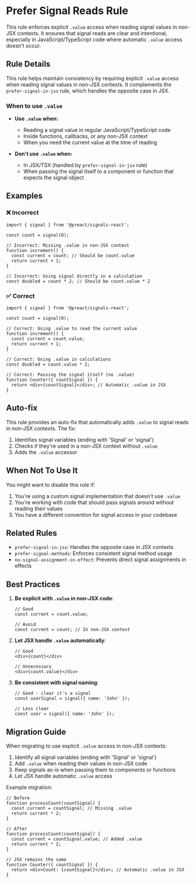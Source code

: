 # Prefer Signal Reads Rule

This rule enforces explicit `.value` access when reading signal values in non-JSX contexts. It ensures that signal reads are clear and intentional, especially in JavaScript/TypeScript code where automatic `.value` access doesn't occur.

## Rule Details

This rule helps maintain consistency by requiring explicit `.value` access when reading signal values in non-JSX contexts. It complements the `prefer-signal-in-jsx` rule, which handles the opposite case in JSX.

### When to use `.value`

- **Use `.value` when:**
  - Reading a signal value in regular JavaScript/TypeScript code
  - Inside functions, callbacks, or any non-JSX context
  - When you need the current value at the time of reading

- **Don't use `.value` when:**
  - In JSX/TSX (handled by `prefer-signal-in-jsx` rule)
  - When passing the signal itself to a component or function that expects the signal object

## Examples

### ❌ Incorrect

```tsx
import { signal } from '@preact/signals-react';

const count = signal(0);

// Incorrect: Missing .value in non-JSX context
function increment() {
  const current = count; // Should be count.value
  return current + 1;
}

// Incorrect: Using signal directly in a calculation
const doubled = count * 2; // Should be count.value * 2
```

### ✅ Correct

```tsx
import { signal } from '@preact/signals-react';

const count = signal(0);

// Correct: Using .value to read the current value
function increment() {
  const current = count.value;
  return current + 1;
}

// Correct: Using .value in calculations
const doubled = count.value * 2;

// Correct: Passing the signal itself (no .value)
function Counter({ countSignal }) {
  return <div>{countSignal}</div>; // Automatic .value in JSX
}
```

## Auto-fix

This rule provides an auto-fix that automatically adds `.value` to signal reads in non-JSX contexts. The fix:

1. Identifies signal variables (ending with 'Signal' or 'signal')
2. Checks if they're used in a non-JSX context without `.value`
3. Adds the `.value` accessor

## When Not To Use It

You might want to disable this rule if:

1. You're using a custom signal implementation that doesn't use `.value`
2. You're working with code that should pass signals around without reading their values
3. You have a different convention for signal access in your codebase

## Related Rules

- `prefer-signal-in-jsx`: Handles the opposite case in JSX contexts
- `prefer-signal-methods`: Enforces consistent signal method usage
- `no-signal-assignment-in-effect`: Prevents direct signal assignments in effects

## Best Practices

1. **Be explicit with `.value` in non-JSX code**:

   ```tsx
   // Good
   const current = count.value;
   
   // Avoid
   const current = count; // In non-JSX context
   ```

2. **Let JSX handle `.value` automatically**:

   ```tsx
   // Good
   <div>{count}</div>
   
   // Unnecessary
   <div>{count.value}</div>
   ```

3. **Be consistent with signal naming**:

   ```tsx
   // Good - clear it's a signal
   const userSignal = signal({ name: 'John' });
   
   // Less clear
   const user = signal({ name: 'John' });
   ```

## Migration Guide

When migrating to use explicit `.value` access in non-JSX contexts:

1. Identify all signal variables (ending with 'Signal' or 'signal')
2. Add `.value` when reading their values in non-JSX code
3. Keep signals as-is when passing them to components or functions
4. Let JSX handle automatic `.value` access

Example migration:

```tsx
// Before
function processCount(countSignal) {
  const current = countSignal; // Missing .value
  return current * 2;
}

// After
function processCount(countSignal) {
  const current = countSignal.value; // Added .value
  return current * 2;
}

// JSX remains the same
function Counter({ countSignal }) {
  return <div>Count: {countSignal}</div>; // Automatic .value in JSX
}
```
